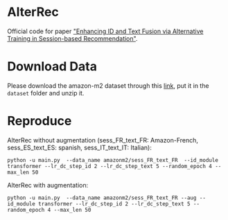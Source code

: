 
# AlterRec

Official code for paper ["Enhancing ID and Text Fusion via Alternative Training in Session-based Recommendation"](https://arxiv.org/pdf/2402.08921.pdf).

# Download Data
Please download the amazon-m2 dataset through this [link](https://drive.google.com/file/d/180K8PtOi0Rgsi4MEYHYQD0pE1yhRDOiB/view?usp=sharing), put it in the `dataset` folder and unzip it.

# Reproduce
AlterRec without augmentation (sess_FR_text_FR: Amazon-French, sess_ES_text_ES: spanish, sess_IT_text_IT: Italian):
```
python -u main.py  --data_name amazonm2/sess_FR_text_FR  --id_module transformer --lr_dc_step_id 2 --lr_dc_step_text 5 --random_epoch 4 --max_len 50  
```

AlterRec with augmentation:
```
python -u main.py  --data_name amazonm2/sess_FR_text_FR --aug --id_module transformer --lr_dc_step_id 2 --lr_dc_step_text 5 --random_epoch 4 --max_len 50  
```
